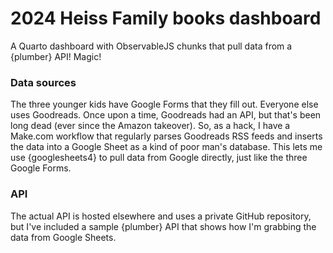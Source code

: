 # 2024 Heiss Family books dashboard

A Quarto dashboard with ObservableJS chunks that pull data from a {plumber} API! Magic!

### Data sources

The three younger kids have Google Forms that they fill out. Everyone else uses Goodreads. Once upon a time, Goodreads had an API, but that's been long dead (ever since the Amazon takeover). So, as a hack, I have a Make.com workflow that regularly parses Goodreads RSS feeds and inserts the data into a Google Sheet as a kind of poor man's database. This lets me use {googlesheets4} to pull data from Google directly, just like the three Google Forms.

### API

The actual API is hosted elsewhere and uses a private GitHub repository, but I've included a sample {plumber} API that shows how I'm grabbing the data from Google Sheets.
